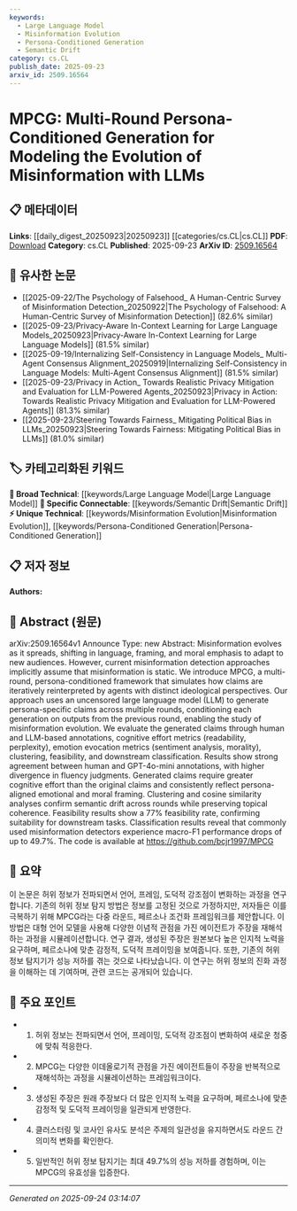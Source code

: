 ```yaml
---
keywords:
  - Large Language Model
  - Misinformation Evolution
  - Persona-Conditioned Generation
  - Semantic Drift
category: cs.CL
publish_date: 2025-09-23
arxiv_id: 2509.16564
---
```


<!-- KEYWORD_LINKING_METADATA:
{
  "processed_timestamp": "2025-09-24T03:14:07.030095",
  "vocabulary_version": "1.0",
  "selected_keywords": [
    "Large Language Model",
    "Misinformation Evolution",
    "Persona-Conditioned Generation",
    "Semantic Drift"
  ],
  "rejected_keywords": [],
  "similarity_scores": {
    "Large Language Model": 0.85,
    "Misinformation Evolution": 0.78,
    "Persona-Conditioned Generation": 0.77,
    "Semantic Drift": 0.8
  },
  "extraction_method": "AI_prompt_based",
  "budget_applied": true,
  "candidates_json": {
    "candidates": [
      {
        "surface": "Large Language Model",
        "canonical": "Large Language Model",
        "aliases": [
          "LLM"
        ],
        "category": "broad_technical",
        "rationale": "LLMs are central to the paper's methodology and connect to broader discussions in NLP.",
        "novelty_score": 0.3,
        "connectivity_score": 0.9,
        "specificity_score": 0.7,
        "link_intent_score": 0.85
      },
      {
        "surface": "Misinformation Evolution",
        "canonical": "Misinformation Evolution",
        "aliases": [
          "Misinformation Dynamics"
        ],
        "category": "unique_technical",
        "rationale": "This concept is key to the paper's focus on how misinformation changes over time.",
        "novelty_score": 0.75,
        "connectivity_score": 0.65,
        "specificity_score": 0.8,
        "link_intent_score": 0.78
      },
      {
        "surface": "Persona-Conditioned Generation",
        "canonical": "Persona-Conditioned Generation",
        "aliases": [
          "Persona-Based Generation"
        ],
        "category": "unique_technical",
        "rationale": "This novel approach is central to the study's methodology, offering a new perspective on content generation.",
        "novelty_score": 0.8,
        "connectivity_score": 0.6,
        "specificity_score": 0.85,
        "link_intent_score": 0.77
      },
      {
        "surface": "Semantic Drift",
        "canonical": "Semantic Drift",
        "aliases": [
          "Semantic Change"
        ],
        "category": "specific_connectable",
        "rationale": "Understanding semantic drift is crucial for analyzing how misinformation evolves.",
        "novelty_score": 0.65,
        "connectivity_score": 0.7,
        "specificity_score": 0.75,
        "link_intent_score": 0.8
      }
    ],
    "ban_list_suggestions": [
      "method",
      "experiment",
      "performance"
    ]
  },
  "decisions": [
    {
      "candidate_surface": "Large Language Model",
      "resolved_canonical": "Large Language Model",
      "decision": "linked",
      "scores": {
        "novelty": 0.3,
        "connectivity": 0.9,
        "specificity": 0.7,
        "link_intent": 0.85
      }
    },
    {
      "candidate_surface": "Misinformation Evolution",
      "resolved_canonical": "Misinformation Evolution",
      "decision": "linked",
      "scores": {
        "novelty": 0.75,
        "connectivity": 0.65,
        "specificity": 0.8,
        "link_intent": 0.78
      }
    },
    {
      "candidate_surface": "Persona-Conditioned Generation",
      "resolved_canonical": "Persona-Conditioned Generation",
      "decision": "linked",
      "scores": {
        "novelty": 0.8,
        "connectivity": 0.6,
        "specificity": 0.85,
        "link_intent": 0.77
      }
    },
    {
      "candidate_surface": "Semantic Drift",
      "resolved_canonical": "Semantic Drift",
      "decision": "linked",
      "scores": {
        "novelty": 0.65,
        "connectivity": 0.7,
        "specificity": 0.75,
        "link_intent": 0.8
      }
    }
  ]
}
-->

# MPCG: Multi-Round Persona-Conditioned Generation for Modeling the Evolution of Misinformation with LLMs

## 📋 메타데이터

**Links**: [[daily_digest_20250923|20250923]] [[categories/cs.CL|cs.CL]]
**PDF**: [Download](https://arxiv.org/pdf/2509.16564.pdf)
**Category**: cs.CL
**Published**: 2025-09-23
**ArXiv ID**: [2509.16564](https://arxiv.org/abs/2509.16564)

## 🔗 유사한 논문
- [[2025-09-22/The Psychology of Falsehood_ A Human-Centric Survey of Misinformation Detection_20250922|The Psychology of Falsehood: A Human-Centric Survey of Misinformation Detection]] (82.6% similar)
- [[2025-09-23/Privacy-Aware In-Context Learning for Large Language Models_20250923|Privacy-Aware In-Context Learning for Large Language Models]] (81.5% similar)
- [[2025-09-19/Internalizing Self-Consistency in Language Models_ Multi-Agent Consensus Alignment_20250919|Internalizing Self-Consistency in Language Models: Multi-Agent Consensus Alignment]] (81.5% similar)
- [[2025-09-23/Privacy in Action_ Towards Realistic Privacy Mitigation and Evaluation for LLM-Powered Agents_20250923|Privacy in Action: Towards Realistic Privacy Mitigation and Evaluation for LLM-Powered Agents]] (81.3% similar)
- [[2025-09-23/Steering Towards Fairness_ Mitigating Political Bias in LLMs_20250923|Steering Towards Fairness: Mitigating Political Bias in LLMs]] (81.0% similar)

## 🏷️ 카테고리화된 키워드
**🧠 Broad Technical**: [[keywords/Large Language Model|Large Language Model]]
**🔗 Specific Connectable**: [[keywords/Semantic Drift|Semantic Drift]]
**⚡ Unique Technical**: [[keywords/Misinformation Evolution|Misinformation Evolution]], [[keywords/Persona-Conditioned Generation|Persona-Conditioned Generation]]

## 📋 저자 정보

**Authors:** 

## 📄 Abstract (원문)

arXiv:2509.16564v1 Announce Type: new 
Abstract: Misinformation evolves as it spreads, shifting in language, framing, and moral emphasis to adapt to new audiences. However, current misinformation detection approaches implicitly assume that misinformation is static. We introduce MPCG, a multi-round, persona-conditioned framework that simulates how claims are iteratively reinterpreted by agents with distinct ideological perspectives. Our approach uses an uncensored large language model (LLM) to generate persona-specific claims across multiple rounds, conditioning each generation on outputs from the previous round, enabling the study of misinformation evolution. We evaluate the generated claims through human and LLM-based annotations, cognitive effort metrics (readability, perplexity), emotion evocation metrics (sentiment analysis, morality), clustering, feasibility, and downstream classification. Results show strong agreement between human and GPT-4o-mini annotations, with higher divergence in fluency judgments. Generated claims require greater cognitive effort than the original claims and consistently reflect persona-aligned emotional and moral framing. Clustering and cosine similarity analyses confirm semantic drift across rounds while preserving topical coherence. Feasibility results show a 77% feasibility rate, confirming suitability for downstream tasks. Classification results reveal that commonly used misinformation detectors experience macro-F1 performance drops of up to 49.7%. The code is available at https://github.com/bcjr1997/MPCG

## 📝 요약

이 논문은 허위 정보가 전파되면서 언어, 프레임, 도덕적 강조점이 변화하는 과정을 연구합니다. 기존의 허위 정보 탐지 방법은 정보를 고정된 것으로 가정하지만, 저자들은 이를 극복하기 위해 MPCG라는 다중 라운드, 페르소나 조건화 프레임워크를 제안합니다. 이 방법은 대형 언어 모델을 사용해 다양한 이념적 관점을 가진 에이전트가 주장을 재해석하는 과정을 시뮬레이션합니다. 연구 결과, 생성된 주장은 원본보다 높은 인지적 노력을 요구하며, 페르소나에 맞춘 감정적, 도덕적 프레이밍을 보여줍니다. 또한, 기존의 허위 정보 탐지기가 성능 저하를 겪는 것으로 나타났습니다. 이 연구는 허위 정보의 진화 과정을 이해하는 데 기여하며, 관련 코드는 공개되어 있습니다.

## 🎯 주요 포인트

- 1. 허위 정보는 전파되면서 언어, 프레이밍, 도덕적 강조점이 변화하여 새로운 청중에 맞춰 적응한다.
- 2. MPCG는 다양한 이데올로기적 관점을 가진 에이전트들이 주장을 반복적으로 재해석하는 과정을 시뮬레이션하는 프레임워크이다.
- 3. 생성된 주장은 원래 주장보다 더 많은 인지적 노력을 요구하며, 페르소나에 맞춘 감정적 및 도덕적 프레이밍을 일관되게 반영한다.
- 4. 클러스터링 및 코사인 유사도 분석은 주제의 일관성을 유지하면서도 라운드 간 의미적 변화를 확인한다.
- 5. 일반적인 허위 정보 탐지기는 최대 49.7%의 성능 저하를 경험하며, 이는 MPCG의 유효성을 입증한다.


---

*Generated on 2025-09-24 03:14:07*
